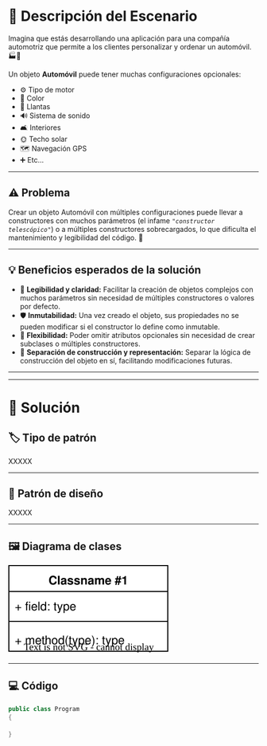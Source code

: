 # 🚗 Descripción del Escenario

Imagina que estás desarrollando una aplicación para una compañía automotriz que permite a los clientes personalizar y ordenar un automóvil. 🏭📱

Un objeto **Automóvil** puede tener muchas configuraciones opcionales:

- ⚙️ Tipo de motor
- 🎨 Color
- 🚙️ Llantas
- 🔊 Sistema de sonido
- 🛋️ Interiores
- 🌞 Techo solar
- 🗺️ Navegación GPS
- ➕ Etc...

___ 

## ⚠️ Problema

Crear un objeto Automóvil con múltiples configuraciones puede llevar a constructores con muchos parámetros (el infame _`"constructor telescópico"`_) o a múltiples constructores sobrecargados, lo que dificulta el mantenimiento y legibilidad del código. 🧩

___

## 💡 Beneficios esperados de la solución

- 📖 **Legibilidad y claridad:** Facilitar la creación de objetos complejos con muchos parámetros sin necesidad de múltiples constructores o valores por defecto.
- 🛡️ **Inmutabilidad:** Una vez creado el objeto, sus propiedades no se pueden modificar si el constructor lo define como inmutable.
- 🧩 **Flexibilidad:** Poder omitir atributos opcionales sin necesidad de crear subclases o múltiples constructores.
- 🧠 **Separación de construcción y representación:** Separar la lógica de construcción del objeto en sí, facilitando modificaciones futuras.

___
___

# 🧩 Solución

## 🏷️ Tipo de patrón

XXXXX

___
## 🧠 Patrón de diseño

XXXXX

___
## 🖼️ Diagrama de clases

![Diagrama de clases](../Diagramas/Clases__Ejercicio_1.drawio.svg)

___
## 💻 Código

```csharp
public class Program
{
    
}
```